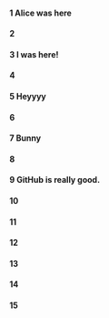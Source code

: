 #### 1 Alice was here
#### 2
#### 3 I was here!
#### 4
#### 5 Heyyyy
#### 6
#### 7 Bunny
#### 8
#### 9 GitHub is really good.
#### 10
#### 11
#### 12
#### 13
#### 14
#### 15
